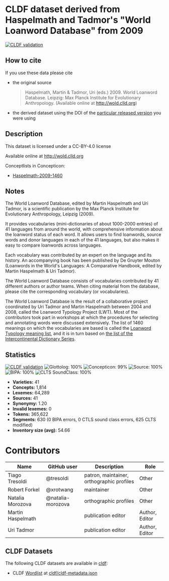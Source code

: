 # CLDF dataset derived from Haspelmath and Tadmor's "World Loanword Database" from 2009

[![CLDF validation](https://github.com/lexibank/wold/workflows/CLDF-validation/badge.svg)](https://github.com/lexibank/wold/actions?query=workflow%3ACLDF-validation)

## How to cite

If you use these data please cite
- the original source
  > Haspelmath, Martin & Tadmor, Uri (eds.) 2009. World Loanword Database. Leipzig: Max Planck Institute for Evolutionary Anthropology. (Available online at http://wold.clld.org)
- the derived dataset using the DOI of the [particular released version](../../releases/) you were using

## Description


This dataset is licensed under a CC-BY-4.0 license

Available online at http://wold.clld.org


Conceptlists in Concepticon:
- [Haspelmath-2009-1460](https://concepticon.clld.org/contributions/Haspelmath-2009-1460)
## Notes

The World Loanword Database, edited by Martin Haspelmath and Uri Tadmor, is a scientific publication by 
the Max Planck Institute for Evolutionary Anthropology, Leipzig (2009).

It provides vocabularies (mini-dictionaries of about 1000-2000 entries) of 41 languages from around the 
world, with comprehensive information about the loanword status of each word. It allows users to find 
loanwords, source words and donor languages in each of the 41 languages, but also makes it easy to compare 
loanwords across languages.

Each vocabulary was contributed by an expert on the language and its history. An accompanying book has been 
published by De Gruyter Mouton (Loanwords in the World's Languages: A Comparative Handbook, edited by Martin Haspelmath & Uri Tadmor).

The World Loanword Database consists of vocabularies contributed by 41 different authors or author teams. 
When citing material from the database, please cite the corresponding vocabulary (or vocabularies).

The World Loanword Database is the result of a collaborative project coordinated by Uri Tadmor and 
Martin Haspelmath between 2004 and 2008, called the Loanword Typology Project (LWT). Most of the contributors 
took part in workshops at which the procedures for selecting and annotating words were discussed extensively. 
The list of 1460 meanings on which the vocabularies are based is called the 
[Loanword Typology meaning list](https://concepticon.clld.org/contributions/Haspelmath-2009-1460), 
and it is in turn based on 
[the list of the Intercontinental Dictionary Series](https://concepticon.clld.org/contributions/Key-2016-1310).



## Statistics


[![CLDF validation](https://github.com/lexibank/wold/workflows/CLDF-validation/badge.svg)](https://github.com/lexibank/wold/actions?query=workflow%3ACLDF-validation)
![Glottolog: 100%](https://img.shields.io/badge/Glottolog-100%25-brightgreen.svg "Glottolog: 100%")
![Concepticon: 99%](https://img.shields.io/badge/Concepticon-99%25-brightgreen.svg "Concepticon: 99%")
![Source: 100%](https://img.shields.io/badge/Source-100%25-brightgreen.svg "Source: 100%")
![BIPA: 100%](https://img.shields.io/badge/BIPA-100%25-brightgreen.svg "BIPA: 100%")
![CLTS SoundClass: 100%](https://img.shields.io/badge/CLTS%20SoundClass-100%25-brightgreen.svg "CLTS SoundClass: 100%")

- **Varieties:** 41
- **Concepts:** 1,814
- **Lexemes:** 64,289
- **Sources:** 41
- **Synonymy:** 1.20
- **Invalid lexemes:** 0
- **Tokens:** 365,622
- **Segments:** 630 (0 BIPA errors, 0 CTLS sound class errors, 625 CLTS modified)
- **Inventory size (avg):** 54.66

# Contributors

Name | GitHub user | Description | Role |
--- | --- | --- | --- |
Tiago Tresoldi | @tresoldi | patron, maintainer, orthographic profiles | Other
Robert Forkel | @xrotwang | maintainer | Other
Natalia Morozova | @natalia-morozova | orthographic profiles | Other
Martin Haspelmath | | publication editor | Author, Editor 
Uri Tadmor | | publication editor | Author, Editor




## CLDF Datasets

The following CLDF datasets are available in [cldf](cldf):

- CLDF [Wordlist](https://github.com/cldf/cldf/tree/master/modules/Wordlist) at [cldf/cldf-metadata.json](cldf/cldf-metadata.json)